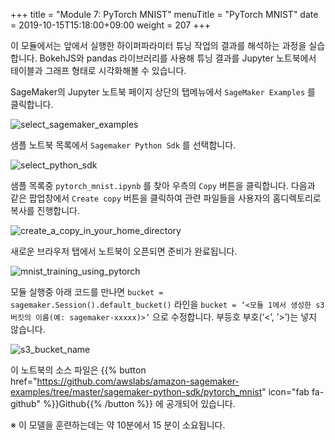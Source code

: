 +++
title = "Module 7: PyTorch MNIST"
menuTitle = "PyTorch MNIST"
date = 2019-10-15T15:18:00+09:00
weight = 207
+++

이 모듈에서는 앞에서 실행한 하이퍼파라미터 튜닝 작업의 결과를 해석하는 과정을 실습합니다. BokehJS와 pandas 라이브러리를 사용해 튜닝 결과를 Jupyter 노트북에서 테이블과 그래프 형태로 시각화해볼 수 있습니다.

SageMaker의 Jupyter 노트북 페이지 상단의 탭메뉴에서 `SageMaker Examples` 를 클릭합니다.

![select_sagemaker_examples](/images/sagemaker/module_5/select_sagemaker_examples.png?classes=border)

샘플 노트북 목록에서 `Sagemaker Python Sdk` 를 선택합니다.

![select_python_sdk](/images/sagemaker/module_7/select_python_sdk.png?classes=border)

샘플 목록중 `pytorch_mnist.ipynb` 를 찾아 우측의 `Copy` 버튼을 클릭합니다. 다음과 같은 팝업창에서 `Create copy` 버튼을 클릭하여 관련 파일들을 사용자의 홈디렉토리로 복사를 진행합니다.

![create_a_copy_in_your_home_directory](/images/sagemaker/module_7/create_a_copy_in_your_home_directory.png?classes=border)

새로운 브라우저 탭에서 노트북이 오픈되면 준비가 완료됩니다.

![mnist_training_using_pytorch](/images/sagemaker/module_7/mnist_training_using_pytorch.png?classes=border)

모듈 실행중 아래 코드를 만나면 `bucket = sagemaker.Session().default_bucket()` 라인을 `bucket = ‘<모듈 1에서 생성한 s3 버킷의 이름(예: sagemaker-xxxxx)>’` 으로 수정합니다. 부등호 부호(‘<’, ’>’)는 넣지 않습니다.

![s3_bucket_name](/images/sagemaker/module_7/s3_bucket_name.png?classes=border)

이 노트북의 소스 파일은 {{% button href="https://github.com/awslabs/amazon-sagemaker-examples/tree/master/sagemaker-python-sdk/pytorch_mnist" icon="fab fa-github" %}}Github{{% /button %}} 에 공개되어 있습니다.

※ 이 모델을 훈련하는데는 약 10분에서 15 분이 소요됩니다.